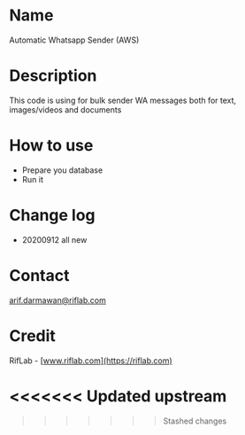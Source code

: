 # Name
Automatic Whatsapp Sender (AWS)

# Description
This code is using for bulk sender WA messages both for text, images/videos and documents

# How to use
* Prepare you database
* Run it

# Change log
* 20200912 all new

# Contact
arif.darmawan@riflab.com

# Credit
RifLab - [www.riflab.com](https://riflab.com)


<<<<<<< Updated upstream
=======

>>>>>>> Stashed changes

